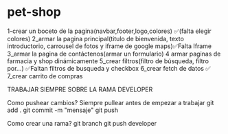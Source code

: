 # pet-shop

1-crear un boceto de la pagina(navbar,footer,logo,colores)  ✅(falta elegir colores)
2_armar la pagina principal(titulo de bienvenida, texto introductorio, carrousel de fotos y iframe de google maps)✅Falta Iframe
3_armar la pagina de contáctenos(armar un formulario)
4 armar paginas de farmacia y shop dinámicamente
5_crear filtros(filtro de búsqueda, filtro por...) ✅Faltan filtros de busqueda y checkbox
6_crear fetch de datos ✅
7_crear carrito de compras

TRABAJAR SIEMPRE SOBRE LA RAMA DEVELOPER

Como pushear cambios?
Siempre pullear antes de empezar a trabajar
git add .
git commit -m "mensaje"
git push

Como crear una rama?
git branch <nombredelarama>
git push developer <nombredelarama>


